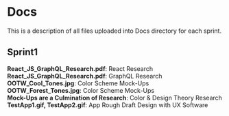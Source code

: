 # Docs
This is a description of all files uploaded into Docs directory for each sprint. 

## Sprint1
**React_JS_GraphQL_Research.pdf**: React Research <br>
**React_JS_GraphQL_Research.pdf**: GraphQL Research<br>
**OOTW_Cool_Tones.jpg**: Color Scheme Mock-Ups<br>
**OOTW_Forest_Tones.jpg**: Color Scheme Mock-Ups<br>
**Mock-Ups are a Culmination of Research**: Color & Design Theory Research<br>
**TestApp1.gif, TestApp2.gif**: App Rough Draft Design with UX Software<br>
